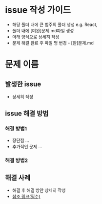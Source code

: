 # issue 작성 가이드

- 해당 폴더 내에 큰 범주의 폴더 생성 e.g. React, 
- 폴더 내에 [미완]문제.md파일 생성
- 아래 양식으로 상세히 작성
- 문제 해결 완료 후 파일 명 변경 - [완]문제.md

# 문제 이름
## 발생한 issue
- 상세히 작성

## issue 해결 방법
### 해결 방법1
- 장단점 ...
- 추가적인 문제 ...

### 해결 방법2

## 해결 사례
- 해결 후 해결 방안 상세히 작성
- [참조 링크(필수)](https://www.naver.com)